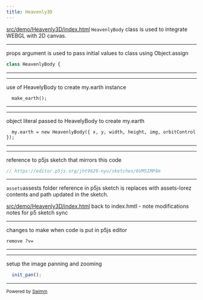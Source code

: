 ```yaml
---
title: Heavenly3D
---
```

<SwmPath>[src/demo/Heavenly3D/index.html](/src/demo/Heavenly3D/index.html)</SwmPath> <SwmToken path="/src/demo/Heavenly3D/index.html" pos="13:7:7" line-data="    &lt;script src=&quot;HeavenlyBody.js?v=40&quot;&gt;&lt;/script&gt;">`HeavenlyBody`</SwmToken> class is used to integrate WEBGL with 2D canvas.&nbsp;&nbsp;

<SwmSnippet path="/src/demo/Heavenly3D/HeavenlyBody.js" line="4">

---

props argument is used to pass initial values to class using Object.assign

```javascript
class HeavenlyBody {
```

---

</SwmSnippet>

<SwmSnippet path="/src/demo/Heavenly3D/a_sketch.js" line="39">

---

use of HeavelyBody to create my.earth instance

```
  make_earth();
```

---

</SwmSnippet>

<SwmSnippet path="src/demo/Heavenly3D/make.js" line="20">

---

object literal passed to HeavelyBody to create my.earth

```
  my.earth = new HeavenlyBody({ x, y, width, height, img, orbitControl });
```

---

</SwmSnippet>

<SwmSnippet path="/src/demo/Heavenly3D/a_sketch.js" line="1">

---

reference to p5js sketch that mirrors this code

```javascript
// https://editor.p5js.org/jht9629-nyu/sketches/6VM5IMP4m
```

---

</SwmSnippet>

<SwmToken path="/src/demo/Heavenly3D/a_sketch.js" pos="12:9:9" line-data="  let path = &#39;../../assets&#39;;">`assets`</SwmToken>assests folder reference in p5js sketch is replaces with assets-lorez contents and path updated in the sketch.

<SwmPath>[src/demo/Heavenly3D/index.html](/src/demo/Heavenly3D/index.html)</SwmPath> back to index.hmtl - note modifications notes for p5 sketch sync

<SwmSnippet path="/src/demo/Heavenly3D/index.html" line="22">

---

changes to make when code is put in p5js editor

```
remove ?v=
```

---

</SwmSnippet>

<SwmSnippet path="/src/demo/Heavenly3D/a_sketch.js" line="35">

---

setup the image panning and zooming

```javascript
  init_pan();
```

---

</SwmSnippet>

<SwmMeta version="3.0.0" repo-id="Z2l0aHViJTNBJTNBcDVtb0xpYnJhcnklM0ElM0Ftb2xhYi1pdHA=" repo-name="p5moLibrary"><sup>Powered by [Swimm](https://app.swimm.io/)</sup></SwmMeta>
